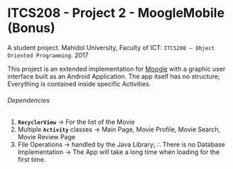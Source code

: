 # ITCS208 - Project 2 - MoogleMobile (Bonus)
A student project. Mahidol University, Faculty of ICT: `ITCS208 – Object Oriented Programming`. 2017

This project is an extended implementation for [Moogle](https://github.com/rektplorer64/ITCS208-P2_Moogle) with a graphic user interface built as an Android Application.
The app itself has no structure; Everything is contained inside specific Activities.

###### Dependencies
1. **`RecyclerView`** → For the list of the Movie
2. Multiple **`Activity`** classes → Main Page, Movie Profile, Movie Search, Movie Review Page
3. File Operations → handled by the Java Library; 
   ∴ There is no Database Implementation → The App will take a long time when loading for the first time.
